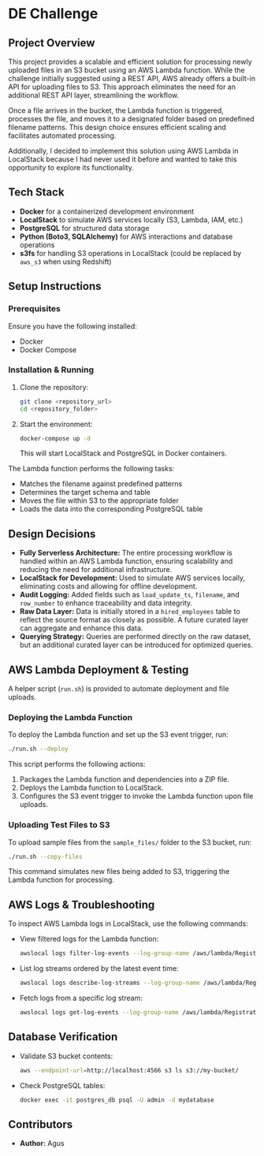 # DE Challenge

## Project Overview
This project provides a scalable and efficient solution for processing newly uploaded files in an S3 bucket using an AWS Lambda function. While the challenge initially suggested using a REST API, AWS already offers a built-in API for uploading files to S3. This approach eliminates the need for an additional REST API layer, streamlining the workflow. 

Once a file arrives in the bucket, the Lambda function is triggered, processes the file, and moves it to a designated folder based on predefined filename patterns. This design choice ensures efficient scaling and facilitates automated processing.

Additionally, I decided to implement this solution using AWS Lambda in LocalStack because I had never used it before and wanted to take this opportunity to explore its functionality.

## Tech Stack
- **Docker** for a containerized development environment
- **LocalStack** to simulate AWS services locally (S3, Lambda, IAM, etc.)
- **PostgreSQL** for structured data storage
- **Python (Boto3, SQLAlchemy)** for AWS interactions and database operations
- **s3fs** for handling S3 operations in LocalStack (could be replaced by `aws_s3` when using Redshift)

## Setup Instructions

### Prerequisites
Ensure you have the following installed:
- Docker
- Docker Compose

### Installation & Running
1. Clone the repository:
   ```bash
   git clone <repository_url>
   cd <repository_folder>
   ```
2. Start the environment:
   ```bash
   docker-compose up -d
   ```
   This will start LocalStack and PostgreSQL in Docker containers.

The Lambda function performs the following tasks:
- Matches the filename against predefined patterns
- Determines the target schema and table
- Moves the file within S3 to the appropriate folder
- Loads the data into the corresponding PostgreSQL table

## Design Decisions
- **Fully Serverless Architecture:** The entire processing workflow is handled within an AWS Lambda function, ensuring scalability and reducing the need for additional infrastructure.
- **LocalStack for Development:** Used to simulate AWS services locally, eliminating costs and allowing for offline development.
- **Audit Logging:** Added fields such as `load_update_ts`, `filename`, and `row_number` to enhance traceability and data integrity.
- **Raw Data Layer:** Data is initially stored in a `hired_employees` table to reflect the source format as closely as possible. A future curated layer can aggregate and enhance this data.
- **Querying Strategy:** Queries are performed directly on the raw dataset, but an additional curated layer can be introduced for optimized queries.

## AWS Lambda Deployment & Testing
A helper script (`run.sh`) is provided to automate deployment and file uploads.

### Deploying the Lambda Function
To deploy the Lambda function and set up the S3 event trigger, run:
```bash
./run.sh --deploy
```
This script performs the following actions:
1. Packages the Lambda function and dependencies into a ZIP file.
2. Deploys the Lambda function to LocalStack.
3. Configures the S3 event trigger to invoke the Lambda function upon file uploads.

### Uploading Test Files to S3
To upload sample files from the `sample_files/` folder to the S3 bucket, run:
```bash
./run.sh --copy-files
```
This command simulates new files being added to S3, triggering the Lambda function for processing.

## AWS Logs & Troubleshooting
To inspect AWS Lambda logs in LocalStack, use the following commands:

- View filtered logs for the Lambda function:
  ```bash
  awslocal logs filter-log-events --log-group-name /aws/lambda/RegistrationProcess
  ```

- List log streams ordered by the latest event time:
  ```bash
  awslocal logs describe-log-streams --log-group-name /aws/lambda/RegistrationProcess --order-by LastEventTime --descending
  ```

- Fetch logs from a specific log stream:
  ```bash
  awslocal logs get-log-events --log-group-name /aws/lambda/RegistrationProcess --log-stream-name "2025/01/31/[$LATEST]6fd43f5484a7dd532e5323d360b1d495"
  ```

## Database Verification
- Validate S3 bucket contents:
  ```bash
  aws --endpoint-url=http://localhost:4566 s3 ls s3://my-bucket/
  ```
- Check PostgreSQL tables:
  ```bash
  docker exec -it postgres_db psql -U admin -d mydatabase
  ```

## Contributors
- **Author:** Agus
